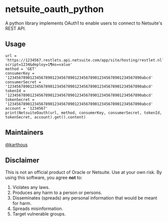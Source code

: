# netsuite_oauth_python
A python library implements OAuth1 to enable users to connect to Netsuite's REST API.

## Usage
<pre><code>url = 'https://1234567.restlets.api.netsuite.com/app/site/hosting/restlet.nl?script=1234&deploy=1&params=value'
method = 'GET'
consumerKey = '123456789012345678901234567890123456789012345678901234567890abcd'
consumerSecret = '123456789012345678901234567890123456789012345678901234567890abcd'
tokenId = '123456789012345678901234567890123456789012345678901234567890abcd'
tokenSecret = '123456789012345678901234567890123456789012345678901234567890abcd'
account = '1234567'
print(NetsuiteOauth(url, method, consumerKey, consumerSecret, tokenId, tokenSecret, account).get().content)</code></pre>

## Maintainers

[@karthous](https://github.com/karthous)

## Disclaimer

This is not an official product of Oracle or Netsuite.
Use at your own risk.
By using this software, you agree **not** to:

1. Violates any laws.
2. Produces any harm to a person or persons.
3. Disseminates (spreads) any personal information that would be meant for harm.
4. Spreads misinformation.
5. Target vulnerable groups.
